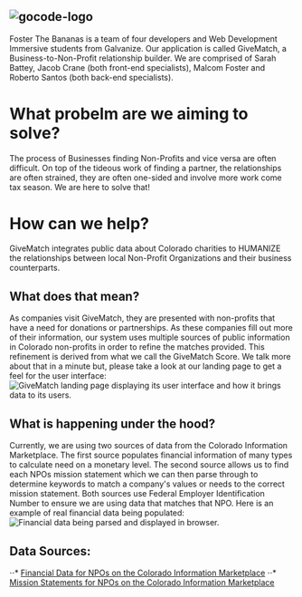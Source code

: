 # 
![gocode-logo](https://cloud.githubusercontent.com/assets/100216/12792545/96727a8e-ca69-11e5-9b9a-cddfa80d1c4b.png)
--
Foster The Bananas is a team of four developers and Web Development Immersive students from Galvanize. Our application is called GiveMatch, a Business-to-Non-Profit relationship builder.  We are comprised of Sarah Battey, Jacob Crane (both front-end specialists), Malcom Foster and Roberto Santos (both back-end specialists).
# What probelm are we aiming to solve?
The process of Businesses finding Non-Profits and vice versa are often difficult.  On top of the tideous work of finding a partner, the relationships are often strained, they are often one-sided and involve more work come tax season.  We are here to solve that!
# How can we help?
GiveMatch integrates public data about Colorado charities to HUMANIZE the relationships between local Non-Profit Organizations and their business counterparts.
## What does that mean?
As companies visit GiveMatch, they are presented with non-profits that have a need for donations or partnerships.  As these companies fill out more of their information, our system uses multiple sources of public information in Colorado non-profits in order to refine the matches provided.  This refinement is derived from what we call the GiveMatch Score.  We talk more about that in a minute but, please take a look at our landing page to get a feel for the user interface:
![GiveMatch landing page displaying its user interface and how it brings data to its users.](https://github.com/GoCodeColorado/FosterTheBananas/blob/master/screenshots/GiveMatch.png)
## What is happening under the hood?
Currently, we are using two sources of data from the Colorado Information Marketplace.  The first source populates financial information of many types to calculate need on a monetary level.  The second source allows us to find each NPOs mission statement which we can then parse through to determine keywords to match a company's values or needs to the correct mission statement.  Both sources use Federal Employer Identification Number to ensure we are using data that matches that NPO.  Here is an example of real financial data being populated:
![Financial data being parsed and displayed in browser.](https://github.com/GoCodeColorado/FosterTheBananas/blob/master/screenshots/FinancialData.png)
## Data Sources:
⋅⋅* [Financial Data for NPOs on the Colorado Information Marketplace](https://data.colorado.gov/Nonprofit-Data/501-c-4-s-Related-to-other-501-c-4-s-and-501-c-6-s/jdp7-78y7 "Financial Data for NPOs")
⋅⋅* [Mission Statements for NPOs on the Colorado Information Marketplace](https://data.colorado.gov/Nonprofit-Data/Charitable-Purpose-of-the-Charity-in-Colorado/7jm9-f28m/data "Mission Statements for NPOs")

